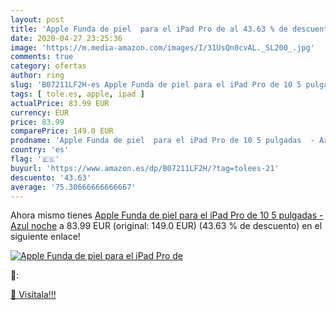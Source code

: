 ```yaml
---
layout: post
title: 'Apple Funda de piel  para el iPad Pro de al 43.63 % de descuento'
date: 2020-04-27 23:25:36
image: 'https://m.media-amazon.com/images/I/31UsQn0cvAL._SL200_.jpg'
comments: true
category: ofertas
author: ring
slug: 'B07211LF2H-es Apple Funda de piel para el iPad Pro de 10 5 pulgadas -...'
tags: [ tole.es, apple, ipad ]
actualPrice: 83.99 EUR
currency: EUR
price: 83.99
comparePrice: 149.0 EUR
prodname: 'Apple Funda de piel  para el iPad Pro de 10 5 pulgadas  - Azul noche'
country: 'es'
flag: '🇪🇸'
buyurl: 'https://www.amazon.es/dp/B07211LF2H/?tag=tolees-21'
descuento: '43.63'
average: '75.30666666666667'
---
```


Ahora mismo tienes [Apple Funda de piel  para el iPad Pro de 10 5 pulgadas  - Azul noche](https://www.amazon.es/dp/B07211LF2H/?tag=tolees-21) a 83.99 EUR (original: 149.0 EUR) (43.63 %  de descuento) en el siguiente enlace!

[![Apple Funda de piel  para el iPad Pro de](https://m.media-amazon.com/images/I/31UsQn0cvAL._SL200_.jpg)](https://www.amazon.es/dp/B07211LF2H/?tag=tolees-21)

🔎:


[🛒 Visítala!!!](https://www.amazon.es/dp/B07211LF2H/?tag=tolees-21)
